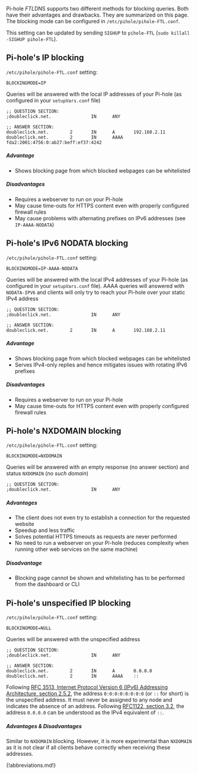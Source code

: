 Pi-hole *FTL*DNS supports two different methods for blocking queries. Both have their advantages and drawbacks. They are summarized on this page. The blocking mode can be configured in `/etc/pihole/pihole-FTL.conf`.

This setting can be updated by sending `SIGHUP` to `pihole-FTL` (`sudo killall -SIGHUP pihole-FTL`).

## Pi-hole's IP blocking
`/etc/pihole/pihole-FTL.conf` setting:
```
BLOCKINGMODE=IP
```

Queries will be answered with the local IP addresses of your Pi-hole (as configured in your `setupVars.conf` file)
```
;; QUESTION SECTION:
;doubleclick.net.               IN      ANY

;; ANSWER SECTION:
doubleclick.net.        2       IN      A       192.168.2.11
doubleclick.net.        2       IN      AAAA    fda2:2001:4756:0:ab27:beff:ef37:4242
```

##### Advantage
- Shows blocking page from which blocked webpages can be whitelisted

##### Disadvantages
- Requires a webserver to run on your Pi-hole
- May cause time-outs for HTTPS content even with properly configured firewall rules
- May cause problems with alternating prefixes on IPv6 addresses (see `IP-AAAA-NODATA`)

## Pi-hole's IPv6 NODATA blocking
`/etc/pihole/pihole-FTL.conf` setting:
```
BLOCKINGMODE=IP-AAAA-NODATA
```

Queries will be answered with the local IPv4 addresses of your Pi-hole (as configured in your `setupVars.conf` file). AAAA queries will answered with `NODATA-IPV6` and clients will only try to reach your Pi-hole over your static IPv4 address
```
;; QUESTION SECTION:
;doubleclick.net.               IN      ANY

;; ANSWER SECTION:
doubleclick.net.        2       IN      A       192.168.2.11
```

##### Advantage
- Shows blocking page from which blocked webpages can be whitelisted
- Serves IPv4-only replies and hence mitigates issues with rotating IPv6 prefixes

##### Disadvantages
- Requires a webserver to run on your Pi-hole
- May cause time-outs for HTTPS content even with properly configured firewall rules

## Pi-hole's NXDOMAIN blocking
`/etc/pihole/pihole-FTL.conf` setting:
```
BLOCKINGMODE=NXDOMAIN
```
Queries will be answered with an empty response (no answer section) and status `NXDOMAIN` (*no such domain*)
```
;; QUESTION SECTION:
;doubleclick.net.               IN      ANY
```

##### Advantages
- The client does not even try to establish a connection for the requested website
- Speedup and less traffic
- Solves potential HTTPS timeouts as requests are never performed
- No need to run a webserver on your Pi-hole (reduces complexity when running other web services on the same machine)

##### Disadvantage
- Blocking page cannot be shown and whitelisting has to be performed from the dashboard or CLI

## Pi-hole's unspecified IP blocking
`/etc/pihole/pihole-FTL.conf` setting:
```
BLOCKINGMODE=NULL
```

Queries will be answered with the unspecified address
```
;; QUESTION SECTION:
;doubleclick.net.               IN      ANY

;; ANSWER SECTION:
doubleclick.net.        2       IN      A       0.0.0.0
doubleclick.net.        2       IN      AAAA    ::
```

Following [RFC 3513, Internet Protocol Version 6 (IPv6) Addressing Architecture, section 2.5.2](https://tools.ietf.org/html/rfc3513#section-2.5.2), the address `0:0:0:0:0:0:0:0` (or `::` for short) is the unspecified address. It must never be assigned to any node and indicates the absence of an address. Following [RFC1122, section 3.2](https://tools.ietf.org/html/rfc1122#section-3.2), the address `0.0.0.0` can be understood as the IPv4 equivalent of `::`.

##### Advantages & Disadvantages
Similar to `NXDOMAIN` blocking. However, it is more experimental than `NXDOMAIN` as it is not clear if all clients behave correctly when receiving these addresses.

{!abbreviations.md!}
